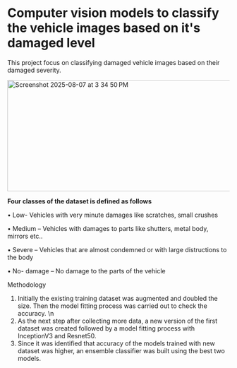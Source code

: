 # Computer vision models to classify the vehicle images based on it's damaged level

This project focus on classifying damaged vehicle images based on their damaged severity. 

<img width="606" height="252" alt="Screenshot 2025-08-07 at 3 34 50 PM" src="https://github.com/user-attachments/assets/9744eece-34a3-44d2-82f6-ffbdd6769602" />

**Four classes of the dataset is defined as follows** 

• Low- Vehicles with very minute damages like scratches, small crushes

• Medium – Vehicles with damages to parts like shutters, metal body, mirrors etc..

• Severe – Vehicles that are almost condemned or with large distructions to the body

• No- damage – No damage to the parts of the vehicle

Methodology
1) Initially the existing training dataset was augmented and doubled the size. Then the
model fitting process was carried out to check the accuracy. \n
2) As the next step after collecting more data, a new version of the first dataset was
created followed by a model fitting process with InceptionV3 and Resnet50.
3) Since it was identified that accuracy of the models trained with new dataset was higher,
an ensemble classifier was built using the best two models.
